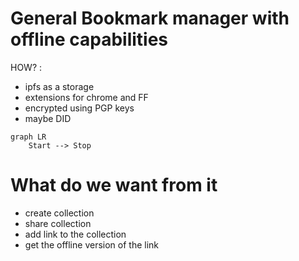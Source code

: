 # General Bookmark manager with offline capabilities

HOW? :

- ipfs as a storage
- extensions for chrome and FF
- encrypted using PGP keys
- maybe DID

```mermaid
graph LR
    Start --> Stop
```

# What do we want from it

- create collection
- share collection
- add link to the collection
- get the offline version of the link
